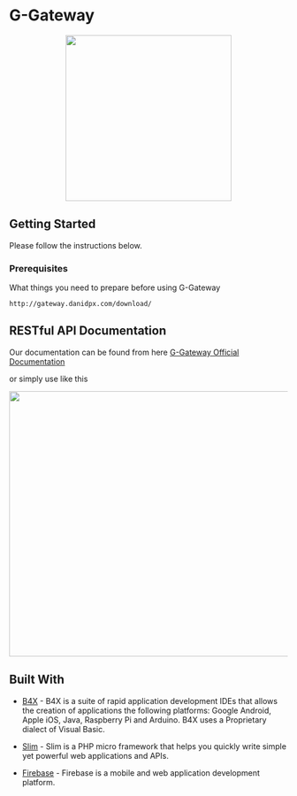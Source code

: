 # G-Gateway

<p align="center">
  <img width="300" height="300" src="http://gateway.danidpx.com/images/favicon.png">
</p>

## Getting Started

Please follow the instructions below.

### Prerequisites

What things you need to prepare before using G-Gateway

```
http://gateway.danidpx.com/download/
```
## RESTful API Documentation

Our documentation can be found from here
[G-Gateway Official Documentation](https://ggateway.docs.apiary.io/)

or simply use like this

<p align="center">
  <img width="1113" height="480" src="http://gateway.danidpx.com/images/postman.png">
</p>

## Built With

* [B4X](http://www.b4x.com/) - B4X is a suite of rapid application development IDEs that allows the creation of applications the following platforms: Google Android, Apple iOS, Java, Raspberry Pi and Arduino. B4X uses a Proprietary dialect of Visual Basic.

* [Slim](https://www.slimframework.com/) - Slim is a PHP micro framework that helps you quickly write simple yet powerful web applications and APIs.

* [Firebase](https://firebase.google.com/) - Firebase is a mobile and web application development platform.
